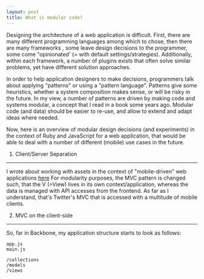 ```yaml
---
layout: post
title: What is modular code?
---
```


Designing the architecture of a web application is difficult. First, there are many different programming languages among which to chose, then there are many frameworks , some leave design decisions to the programmer, some come "opinionated' (= with default settings/strategies). Additionally, within each framework, a number of plugins exists that often solve similar problems, yet have different solution approaches.

In order to help application designers to make decisions, programmers talk about applying "patterns" or using a "pattern language". Patterns give some heuristics, whether a system composition makes sense, or will be risky in the future. In my view, a number of patterns are driven by making code and systems modular, a concept that I read in a book some years ago. Modular code (and data) should be easier to re-use, and allow to extend and adapt ideas where needed. 

Now, here is an overview of modular design decisions (and experiments) in the context of Ruby and JavaScript for a web application, that would be able to deal with a number of different (mobile) use cases in the future.

1. Client/Server Separation
----------------------------
I wrote about working with assets in the context of "mobile-driven" web applications [here](http://thinkingonthinking.com/MVC-and-Rails-API/)
For modularity purposes, the MVC pattern is changed such, that the V (=View) lives in its own context/application, whereas the data is managed with API accesses from the frontend. As far as I understand, that's Twitter's MVC that is accessed with a multitude of mobile clients.


2. MVC on the client-side
--------------------------------------------
So, far in Backbone, my application structure starts to look as follows:

    app.js
    main.js
    
    /collections
    /models
    /views

